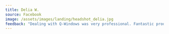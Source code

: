 ```yaml
---
title: Delia W.
source: Facebook
image: /assets/images/landing/headshot_delia.jpg
feedback: "Dealing with Q-Windows was very professional. Fantastic product, looks great, security brilliant, fantastic after installation service."
---
```

